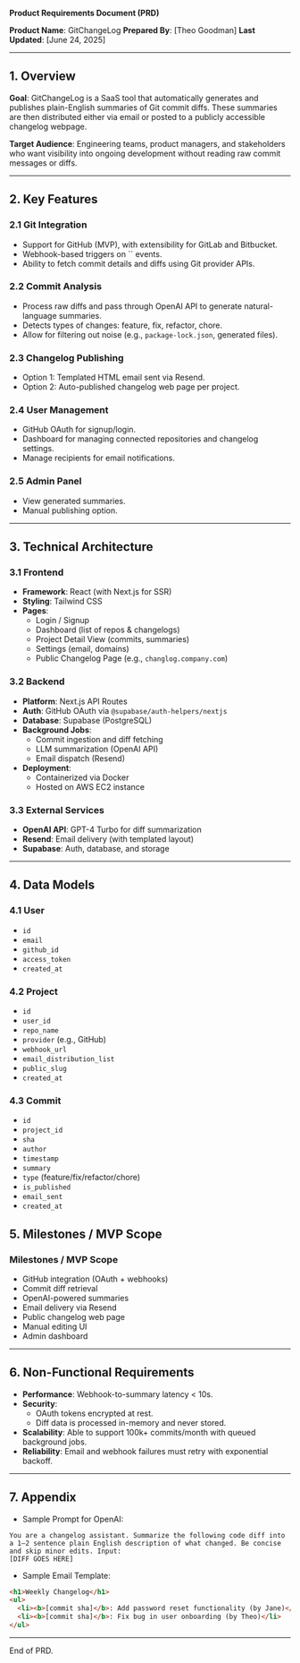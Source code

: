 **Product Requirements Document (PRD)**

**Product Name**: GitChangeLog **Prepared By**: [Theo Goodman] **Last Updated**: [June 24, 2025]

---

## **1. Overview**

**Goal**: GitChangeLog is a SaaS tool that automatically generates and publishes plain-English summaries of Git commit diffs. These summaries are then distributed either via email or posted to a publicly accessible changelog webpage.

**Target Audience**: Engineering teams, product managers, and stakeholders who want visibility into ongoing development without reading raw commit messages or diffs.

---

## **2. Key Features**

### 2.1 Git Integration

- Support for GitHub (MVP), with extensibility for GitLab and Bitbucket.
- Webhook-based triggers on \`\` events.
- Ability to fetch commit details and diffs using Git provider APIs.

### 2.2 Commit Analysis

- Process raw diffs and pass through OpenAI API to generate natural-language summaries.
- Detects types of changes: feature, fix, refactor, chore.
- Allow for filtering out noise (e.g., `package-lock.json`, generated files).

### 2.3 Changelog Publishing

- Option 1: Templated HTML email sent via Resend.
- Option 2: Auto-published changelog web page per project.

### 2.4 User Management

- GitHub OAuth for signup/login.
- Dashboard for managing connected repositories and changelog settings.
- Manage recipients for email notifications.

### 2.5 Admin Panel

- View generated summaries.
- Manual publishing option.

---

## **3. Technical Architecture**

### 3.1 Frontend

- **Framework**: React (with Next.js for SSR)
- **Styling**: Tailwind CSS
- **Pages**:
  - Login / Signup
  - Dashboard (list of repos & changelogs)
  - Project Detail View (commits, summaries)
  - Settings (email, domains)
  - Public Changelog Page (e.g., `changlog.company.com`)

### 3.2 Backend

- **Platform**: Next.js API Routes
- **Auth**: GitHub OAuth via `@supabase/auth-helpers/nextjs`
- **Database**: Supabase (PostgreSQL)
- **Background Jobs**:
  - Commit ingestion and diff fetching
  - LLM summarization (OpenAI API)
  - Email dispatch (Resend)
- **Deployment**:
  - Containerized via Docker
  - Hosted on AWS EC2 instance

### 3.3 External Services

- **OpenAI API**: GPT-4 Turbo for diff summarization
- **Resend**: Email delivery (with templated layout)
- **Supabase**: Auth, database, and storage

---

## **4. Data Models**

### 4.1 User

- `id`
- `email`
- `github_id`
- `access_token`
- `created_at`

### 4.2 Project

- `id`
- `user_id`
- `repo_name`
- `provider` (e.g., GitHub)
- `webhook_url`
- `email_distribution_list`
- `public_slug`
- `created_at`

### 4.3 Commit

- `id`
- `project_id`
- `sha`
- `author`
- `timestamp`
- `summary`
- `type` (feature/fix/refactor/chore)
- `is_published`
- `email_sent`
- `created_at`

## **5. Milestones / MVP Scope**

### Milestones / MVP Scope

- GitHub integration (OAuth + webhooks)
- Commit diff retrieval
- OpenAI-powered summaries
- Email delivery via Resend
- Public changelog web page
- Manual editing UI
- Admin dashboard

---

## **6. Non-Functional Requirements**

- **Performance**: Webhook-to-summary latency < 10s.
- **Security**:
  - OAuth tokens encrypted at rest.
  - Diff data is processed in-memory and never stored.
- **Scalability**: Able to support 100k+ commits/month with queued background jobs.
- **Reliability**: Email and webhook failures must retry with exponential backoff.

---

## **7. Appendix**

- Sample Prompt for OpenAI:

```
You are a changelog assistant. Summarize the following code diff into a 1–2 sentence plain English description of what changed. Be concise and skip minor edits. Input:
[DIFF GOES HERE]
```

- Sample Email Template:

```html
<h1>Weekly Changelog</h1>
<ul>
  <li><b>[commit sha]</b>: Add password reset functionality (by Jane)</li>
  <li><b>[commit sha]</b>: Fix bug in user onboarding (by Theo)</li>
</ul>
```

---

End of PRD.

